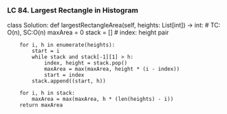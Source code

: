 ### LC 84. Largest Rectangle in Histogram
class Solution:
    def largestRectangleArea(self, heights: List[int]) -> int:
        # TC: O(n), SC:O(n)
        maxArea = 0
        stack = []      # index: height pair

        for i, h in enumerate(heights):
            start = i
            while stack and stack[-1][1] > h:
                index, height = stack.pop()
                maxArea = max(maxArea, height * (i - index))
                start = index
            stack.append((start, h))
        
        for i, h in stack:
            maxArea = max(maxArea, h * (len(heights) - i))
        return maxArea